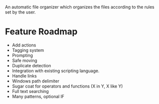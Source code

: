 An automatic file organizer which organizes the files according to the rules set by the user.

# Feature Roadmap
 - Add actions
 - Tagging system
 - Prompting
 - Safe moving
 - Duplicate detection
 - Integration with existing scripting language.
 - Handle links
 - Windows path delimiter
 - Sugar coat for operators and functions (X in Y, X like Y)
 - Full text searching
 - Many patterns, optional IF
